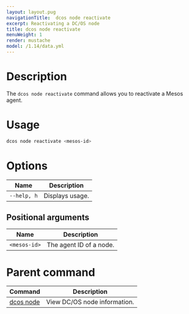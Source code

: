 ```yaml
---
layout: layout.pug
navigationTitle:  dcos node reactivate
excerpt: Reactivating a DC/OS node
title: dcos node reactivate
menuWeight: 1
render: mustache
model: /1.14/data.yml
---
```


# Description

The `dcos node reactivate` command allows you to reactivate a Mesos agent.

# Usage

```bash
dcos node reactivate <mesos-id>
```

# Options

| Name |  Description |
|---------|-------------|
| `--help, h`   |   Displays usage. |

## Positional arguments

| Name |  Description |
|---------|-------------|
| `<mesos-id>` | The agent ID of a node.|

# Parent command

| Command | Description |
|---------|-------------|
| [dcos node](/mesosphere/dcos/1.14/cli/command-reference/dcos-node/) | View DC/OS node information. |
